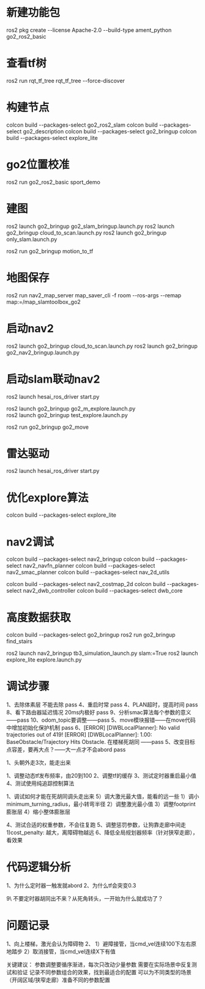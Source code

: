# 新建功能包
ros2 pkg create --license Apache-2.0 --build-type ament_python go2_ros2_basic

# 查看tf树
ros2 run rqt_tf_tree rqt_tf_tree --force-discover

# 构建节点
colcon build --packages-select go2_ros2_slam
colcon build --packages-select go2_description
colcon build --packages-select go2_bringup
colcon build --packages-select explore_lite

# go2位置校准
ros2 run go2_ros2_basic sport_demo 

# 建图
ros2 launch go2_bringup go2_slam_bringup.launch.py 
ros2 launch go2_bringup cloud_to_scan.launch.py
ros2 launch go2_bringup only_slam.launch.py 

ros2 run go2_bringup motion_to_tf 

# 地图保存
ros2 run nav2_map_server map_saver_cli -f room --ros-args --remap map:=/map_slamtoolbox_go2

# 启动nav2
ros2 launch go2_bringup cloud_to_scan.launch.py
ros2 launch go2_bringup go2_nav2_bringup.launch.py

# 启动slam联动nav2
ros2 launch hesai_ros_driver start.py

ros2 launch go2_bringup go2_m_explore.launch.py 	
ros2 launch go2_bringup test_explore.launch.py 

ros2 run go2_bringup go2_move

# 雷达驱动
ros2 launch hesai_ros_driver start.py


# 优化explore算法
colcon build --packages-select explore_lite

# nav2调试

colcon build --packages-select nav2_bringup
colcon build --packages-select nav2_navfn_planner
colcon build --packages-select nav2_smac_planner
colcon build --packages-select nav_2d_utils

colcon build --packages-select nav2_costmap_2d
colcon build --packages-select nav2_dwb_controller
colcon build --packages-select dwb_core


# 高度数据获取
colcon build --packages-select go2_bringup
ros2 run go2_bringup find_stairs

ros2 launch nav2_bringup tb3_simulation_launch.py slam:=True
ros2 launch explore_lite explore.launch.py

# 调试步骤
1、去除体素层 不能去除 pass
4、重启时常   pass
4、PLAN超时，提高时间 pass
8、看下路由器延迟情况 20ms内极好 pass
9、分析smac算法每个参数的意义——pass
10、odom_topic要调整——pass
5、move模块报错——在move代码中增加初始化保护机制 pass
6、[ERROR] [DWBLocalPlanner]: No valid trajectories out of 419! 
[ERROR] [DWBLocalPlanner]: 1.00: BaseObstacle/Trajectory Hits Obstacle.  在楼梯死胡同 ——pass
5、改变目标点容差，要再大点？——大一点才不会abord pass 




1、头朝外走3次，能走出来

1、调整动态tf发布频率，由20到100
2、调整tf的缓存
3、测试定时器重启最小值
4、测试使用纯追踪控制算法


1、调试如何才能在死胡同调头走出来
    5）调大激光最大值，能看的远一些
    1）调小minimum_turning_radius，最小转弯半径
    2）调整激光最小值
    3）调整footprint 膨胀层
    4）缩小整体膨胀层
    

4、测试合适的权重参数，不会往复跑
5、调整惩罚参数，让狗靠走廊中间走
    1)cost_penalty: 越大，离障碍物越远
6、降低全局规划器频率（针对狭窄走廊），看效果



# 代码逻辑分析
1、为什么定时器一触发就abord
2、为什么tf会突变0.3



9\ 不要定时器胡同出不来？从死角转头，一开始为什么就成功了？







# 问题记录

1、向上楼梯，激光会认为障碍物
2、
1）避障接管，当cmd_vel连续100下左右原地踏步
2）取消接管，当cmd_vel连续X下有值







关键建议：
参数调整要循序渐进，每次只改动少量参数
需要在实际场景中反复测试和验证
记录不同参数组合的效果，找到最适合的配置
可以为不同类型的场景（开阔区域/狭窄走廊）准备不同的参数配置



